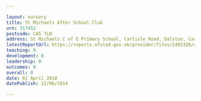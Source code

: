 ```yaml
---

layout: nursery
title: St Michaels After School Club
urn: 317452
postcode: CA5 7LN
address: St Michaels C of E Primary School, Carlisle Road, Dalston, Carlisle, Cumbria, CA5 7LN
latestReportUrl: https://reports.ofsted.gov.uk/provider/files/2402328/urn/317452.pdf
teaching: 0
development: 0
leadership: 0
outcomes: 0
overall: 0
date: 01 April 2018 
datePublish: 12/06/2014

---
```

